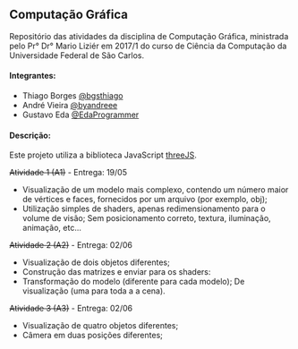 ## Computação Gráfica
Repositório das atividades da disciplina de Computação Gráfica, ministrada pelo Pr° Dr° Mario Liziér em 2017/1 do curso de Ciência da Computação da Universidade Federal de São Carlos.

#### Integrantes:

- Thiago Borges [@bgsthiago](https://github.com/bgsthiago)
- André Vieira [@byandreee](https://github.com/byandreee)
- Gustavo Eda [@EdaProgrammer](https://github.com/EdaProgrammer)

#### Descrição:

Este projeto utiliza a biblioteca JavaScript [threeJS](https://github.com/mrdoob/three.js/).

~~Atividade 1 (A1)~~ - Entrega: 19/05

- Visualização de um modelo mais complexo, contendo um número maior de vértices e faces, fornecidos por um arquivo (por exemplo, obj);
- Utilização simples de shaders, apenas redimensionamento para o volume de visão;
  Sem posicionamento correto, textura, iluminação, animação, etc...

~~Atividade 2 (A2)~~ - Entrega: 02/06

- Visualização de dois objetos diferentes;
- Construção das matrizes e enviar para os shaders:
- Transformação do modelo (diferente para cada modelo);
  De visualização (uma para toda a a cena).

~~Atividade 3 (A3)~~ - Entrega: 02/06

- Visualização de quatro objetos diferentes;
- Câmera em duas posições diferentes;
